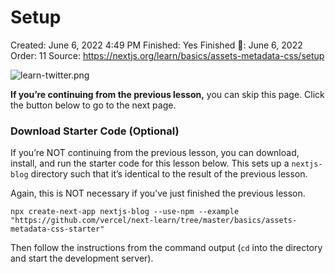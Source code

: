 # Setup

Created: June 6, 2022 4:49 PM
Finished: Yes
Finished 📅: June 6, 2022
Order: 11
Source: https://nextjs.org/learn/basics/assets-metadata-css/setup

![learn-twitter.png](Setup%20c652478ab01b4b14b6d90ee211d470e3/learn-twitter.png)

**If you’re continuing from the previous lesson,** you can skip this page. Click the button below to go to the next page.

### Download Starter Code (Optional)

If you’re NOT continuing from the previous lesson, you can download, install, and run the starter code for this lesson below. This sets up a `nextjs-blog` directory such that it’s identical to the result of the previous lesson.

Again, this is NOT necessary if you’ve just finished the previous lesson.

```
npx create-next-app nextjs-blog --use-npm --example "https://github.com/vercel/next-learn/tree/master/basics/assets-metadata-css-starter"

```

Then follow the instructions from the command output (`cd` into the directory and start the development server).